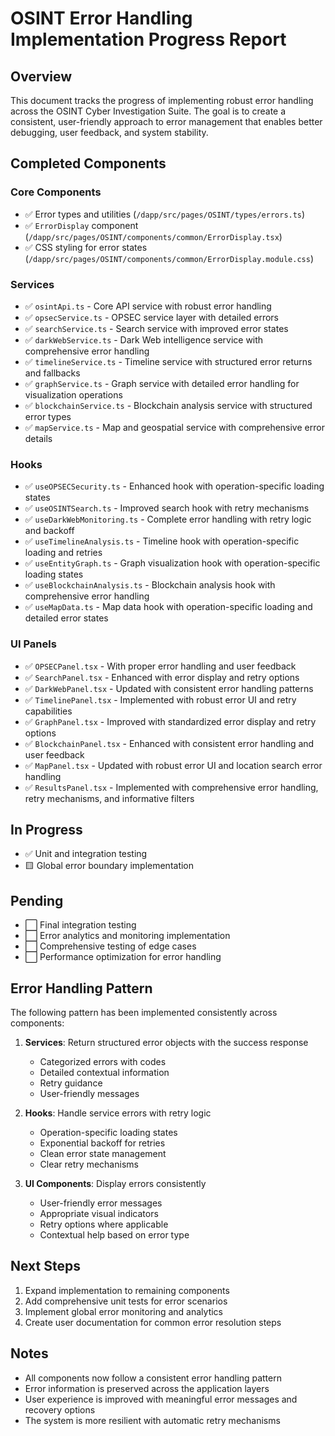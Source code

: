 # OSINT Error Handling Implementation Progress Report

## Overview
This document tracks the progress of implementing robust error handling across the OSINT Cyber Investigation Suite. The goal is to create a consistent, user-friendly approach to error management that enables better debugging, user feedback, and system stability.

## Completed Components

### Core Components
- ✅ Error types and utilities (`/dapp/src/pages/OSINT/types/errors.ts`)
- ✅ `ErrorDisplay` component (`/dapp/src/pages/OSINT/components/common/ErrorDisplay.tsx`)
- ✅ CSS styling for error states (`/dapp/src/pages/OSINT/components/common/ErrorDisplay.module.css`)

### Services
- ✅ `osintApi.ts` - Core API service with robust error handling
- ✅ `opsecService.ts` - OPSEC service layer with detailed errors
- ✅ `searchService.ts` - Search service with improved error states
- ✅ `darkWebService.ts` - Dark Web intelligence service with comprehensive error handling
- ✅ `timelineService.ts` - Timeline service with structured error returns and fallbacks
- ✅ `graphService.ts` - Graph service with detailed error handling for visualization operations
- ✅ `blockchainService.ts` - Blockchain analysis service with structured error types
- ✅ `mapService.ts` - Map and geospatial service with comprehensive error details

### Hooks
- ✅ `useOPSECSecurity.ts` - Enhanced hook with operation-specific loading states
- ✅ `useOSINTSearch.ts` - Improved search hook with retry mechanisms
- ✅ `useDarkWebMonitoring.ts` - Complete error handling with retry logic and backoff
- ✅ `useTimelineAnalysis.ts` - Timeline hook with operation-specific loading and retries
- ✅ `useEntityGraph.ts` - Graph visualization hook with operation-specific loading states
- ✅ `useBlockchainAnalysis.ts` - Blockchain analysis hook with comprehensive error handling
- ✅ `useMapData.ts` - Map data hook with operation-specific loading and detailed error states

### UI Panels
- ✅ `OPSECPanel.tsx` - With proper error handling and user feedback
- ✅ `SearchPanel.tsx` - Enhanced with error display and retry options 
- ✅ `DarkWebPanel.tsx` - Updated with consistent error handling patterns
- ✅ `TimelinePanel.tsx` - Implemented with robust error UI and retry capabilities
- ✅ `GraphPanel.tsx` - Improved with standardized error display and retry options
- ✅ `BlockchainPanel.tsx` - Enhanced with consistent error handling and user feedback
- ✅ `MapPanel.tsx` - Updated with robust error UI and location search error handling
- ✅ `ResultsPanel.tsx` - Implemented with comprehensive error handling, retry mechanisms, and informative filters

## In Progress
- ✅ Unit and integration testing
- 🟨 Global error boundary implementation

## Pending
- ⬜ Final integration testing
- ⬜ Error analytics and monitoring implementation
- ⬜ Comprehensive testing of edge cases
- ⬜ Performance optimization for error handling

## Error Handling Pattern

The following pattern has been implemented consistently across components:

1. **Services**: Return structured error objects with the success response
   - Categorized errors with codes
   - Detailed contextual information
   - Retry guidance
   - User-friendly messages

2. **Hooks**: Handle service errors with retry logic
   - Operation-specific loading states
   - Exponential backoff for retries
   - Clean error state management
   - Clear retry mechanisms

3. **UI Components**: Display errors consistently
   - User-friendly error messages
   - Appropriate visual indicators
   - Retry options where applicable
   - Contextual help based on error type

## Next Steps

1. Expand implementation to remaining components
2. Add comprehensive unit tests for error scenarios
3. Implement global error monitoring and analytics
4. Create user documentation for common error resolution steps

## Notes

- All components now follow a consistent error handling pattern
- Error information is preserved across the application layers
- User experience is improved with meaningful error messages and recovery options
- The system is more resilient with automatic retry mechanisms
